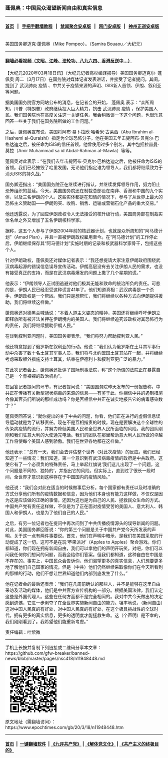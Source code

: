 ### 蓬佩奥：中国民众渴望新闻自由和真实信息
------------------------

#### [首页](https://github.com/gfw-breaker/banned-news/blob/master/README.md) &nbsp;&nbsp;|&nbsp;&nbsp; [手把手翻墙教程](https://github.com/gfw-breaker/guides/wiki) &nbsp;&nbsp;|&nbsp;&nbsp; [禁闻聚合安卓版](https://github.com/gfw-breaker/bn-android) &nbsp;&nbsp;|&nbsp;&nbsp; [网门安卓版](https://github.com/oGate2/oGate) &nbsp;&nbsp;|&nbsp;&nbsp; [神州正道安卓版](https://github.com/SzzdOgate/update) 



<div><img alt="" class="aligncenter wp-post-image" src="https://i.epochtimes.com/assets/uploads/2020/03/1-50.jpg"/>
<div class="red16 caption">
 美国国务卿迈克·蓬佩奥（Mike Pompeo）。（Samira Bouaou／大纪元）
</div>
</div><hr/>

#### [翻墙必看视频（文昭、江峰、法轮功、八九六四、香港反送中...）](https://github.com/gfw-breaker/banned-news/blob/master/pages/link3.md)

<div><p>
 【大纪元2020年03月18日讯】（大纪元记者高杉编译报导）美国国务卿迈克尔‧
 <ok href="https://www.epochtimes.com/gb/tag/%E8%93%AC%E4%BD%A9%E5%A5%A5.html">
  蓬佩奥
 </ok>
 周二（3月17日）在国务院对媒体记者发表讲话，并接受了记者提问。其间，提到了
 <ok href="https://www.epochtimes.com/gb/tag/%E6%AD%A6%E6%B1%89%E8%82%BA%E7%82%8E.html">
  武汉肺炎
 </ok>
 <ok href="https://www.epochtimes.com/gb/tag/%E7%96%AB%E6%83%85.html">
  疫情
 </ok>
 、中共关于疫情来源的声明、ISIS新人首领、伊朗、叙利亚等问题。
</p>
<p>
 据美国国务院官方网站公布的消息，在记者会的开始，
 <ok href="https://www.epochtimes.com/gb/tag/%E8%93%AC%E4%BD%A9%E5%A5%A5.html">
  蓬佩奥
 </ok>
 表示：“众所周知，川普（特朗普）政府继续投入巨大精力，抗击
 <ok href="https://www.epochtimes.com/gb/tag/%E6%AD%A6%E6%B1%89%E8%82%BA%E7%82%8E.html">
  武汉肺炎
 </ok>
 <ok href="https://www.epochtimes.com/gb/tag/%E7%96%AB%E6%83%85.html">
  疫情
 </ok>
 ，保护美国人民。我们国务院也在高度关注这一关键任务。我会稍微谈一下这个问题，也很乐意回答一些关于我们在国务院所做的工作问题。”
</p>
<p>
 之后，蓬佩奥宣布说，美国将阿布‧易卜拉欣‧哈希米‧古莱西（Abu Ibrahim al-Hashemi al-Quraishi）指定为全球恐怖分子。他在美国去年击毙阿布‧贝克尔‧巴格达迪之后，被任命为ISIS的信任首领。他曾使用过多个别名，其中包括拉赫曼‧莫拉（Amir Muhammad sa id Abdal-Rahman al-Mawla）等等。
</p>
<p>
 蓬佩奥对此表示：“在我们去年击毙阿布‧贝克尔‧巴格达迪之后，他被任命为ISIS的首领。我们已经摧毁了哈里发国，无论他们指定谁为领导人，我们都将继续致力于消灭ISIS的持久战。”
</p>
<p>
 国务卿还指出：“美国国务院正在继续进行指认，并继续发挥领导作用，努力阻止恐怖组织的蔓延。今天，美国国务院还在制裁总部设在南非、香港和中国的九个实体，以及三名伊朗的个人。这些实体都是在知情的情况下，参与了从世界上最大的恐怖主义赞助国——伊朗购买、收购、销售、运输或营销石化产品的重大交易。”
</p>
<p>
 他还透露说，为了回应伊朗政权令人无法接受的核升级行动，美国商务部在制裁实体名单之外又增加了五名伊朗核科学家。
</p>
<p>
 据称，这五个人参与了伊朗2004年前的核武器计划，也就是众所周知的“阿马德计划”（Amad Plan），并且一直被伊朗政权雇用至今。在“阿马德计划”的工作停止后，伊朗继续保存其“阿马德计划”实施时期的记录和核武器科学家骨干，包括这些个人。
</p>
<p>
 针对伊朗政权，蓬佩奥还对媒体记者表示：“我还想提请大家注意伊朗政府围绕武汉病毒起源的错误信息误导宣传活动。伊朗高层没有去关注伊朗人民的需求，也没有接受真正的支持，而是在武汉病毒爆发的问题上撒了几个星期的谎。”
</p>
<p>
 他表示：“伊朗领导人正试图逃避对他们极其无能和致命的统治所负的责任。可悲的是，伊朗人民已经忍受这种谎言41年了。他们知道真相：武汉病毒是一个杀手，伊朗政权是一个帮凶。我们只是想帮忙，我们将继续以各种方式向伊朗提供援助，我们将继续这样做。”
</p>
<p>
 蓬佩奥还对德黑兰喊话说：“本着人道主义姿态的精神，美国还将继续呼吁伊朗立即释放所有被非法关押在伊朗境内的美国人。我们将继续追究该政权对其恐怖行为的责任，我们将继续援助伊朗人民。”
</p>
<p>
 在谈到叙利亚问题时，美国国务卿表示，“我们将努力帮助叙利亚人民。”
</p>
<p>
 他还特意提到了俄罗斯在叙利亚的行动。他说：“我们认为俄罗斯在土耳其军事行动中杀害了数十名土耳其军事人员，我们将与北约盟国土耳其站在一起，并将继续考虑采取额外措施支持土耳其，结束在伊德利卜和叙利亚更广泛的暴力。”
</p>
<p>
 在此次记者会上，蓬佩奥还批评了国际刑事法院，称“这个所谓的法院正在暴露自己是一个赤裸裸的政治机构”。
</p>
<p>
 在回答记者提问的环节，有记者提问说：“美国国务院昨天发布的一份报告称，中共正在传播有关新型冠状病毒的来源的信息——有鉴于此，你相信中共的遏制措施会像其官员们所说的那样成功吗？你是否相信中共正在诚实地报告它的病毒感染数字？”
</p>
<p>
 蓬佩奥回答说：“就你提出的关于中共的问题，你看，他们正在进行的虚假信息误导运动就是为了转移责任。现在不是互相指责的时候。现在是要解决这个全球性的传染病疫情的流行，并努力降低美国人民和全世界人民所面临的风险。我的团队刚刚和我们驻意大利的大使通完电话。我们的团队在那里帮助意大利人民所做的卓越工作将使每个美国人感到骄傲。我们在世界各地都在这样做。”
</p>
<p>
 他还表示：“总有一天，我们会去评估整个世界（对此次疫情）的反应。我们已经知道了一些情况：我们知道，第一个意识到有武汉病毒疫情的政府是中共政府。这使它有了一个必须负的特殊责任，马上举起红旗说‘我们这儿出现了一个问题，这个问题是不同的、独特的’，并指出它的风险。但实际上，直到过了很长一段时间，全世界才意识到这种存在于中国国内的疫情风险。”
</p>
<p>
 他还说：“我们会对此在适当的时候做事后分析。每个国家都有责任以及时准确的方式分享他们所有的疫情数据和信息，因为他们本身也有能力这样做，不仅仅是因为这是应该做的正确的事情，还因为这也是为自己的人民、拯救民众生命的方式。中国共产党有责任这样做，不仅是为了正在面对疫情受苦的美国人、意大利人、韩国人和伊朗人，也是为了他们自己的人民。”
</p>
<p>
 之后，有另一位记者也在提问中再次问到了中共传播疫情源头的误导新闻的问题。对此，美国国务卿回答说：“你的第三个问题是关于中国共产党今天所发表的声明。关于这一点有两件事要说。首先，他们在声明中暗示，是我们在美国采取的行动促成了这一切。这可不是在玩‘苹果派对’（Apples to Apples）聚会游戏。你们都知道，你们现在拥有新闻自由，我们可以拿他们的声明开玩笑，对吧，你们可以问我任何你们想问的问题，而我会给你们答案。但我们都知道，这种自由在中国是不存在的。事实上，中国民众会告诉你，他们渴望更多的真实信息，人们想要更多地了解他们自己国家的情况，但是（中共）他们仍然继续采取像你们在今天所看到的那样的行动，他们不想让世界知道他们内部到底发生了什么。”
</p>
<p>
 他在记者会的最后还表示：“我们在几周前确认的那些人，并不是能够在这里自由采访及活动的媒体，他们是中共官方宣传机构的一部分。根据美国法律，我们认定这些是外国代理人。这些在任何方面都不是完全相同的。我对中共今天做出的决定感到遗憾，它进一步剥夺了在全世界实施新闻自由的能力。坦率地说，（新闻自由）这对中国人民真的有好处，对中国人民真的有好处，在这个极具挑战性的全球时代，拥有更多的真实信息，更多的透明度才能拯救生命。这（个声明）是不幸的，我们刚刚看到了。我希望他们能重新考虑。”
</p>
<p>
 责任编辑：叶紫微
</p>
</div>
<hr/>
手机上长按并复制下列链接或二维码分享本文章：<br/>
https://github.com/gfw-breaker/banned-news/blob/master/pages/nsc418/n11948448.md <br/>
<a href='https://github.com/gfw-breaker/banned-news/blob/master/pages/nsc418/n11948448.md'><img src='https://github.com/gfw-breaker/banned-news/blob/master/pages/nsc418/n11948448.md.png'/></a> <br/>
原文地址（需翻墙访问）：https://www.epochtimes.com/gb/20/3/18/n11948448.htm


------------------------
#### [首页](https://github.com/gfw-breaker/banned-news/blob/master/README.md) &nbsp;|&nbsp; [一键翻墙软件](https://github.com/gfw-breaker/nogfw/blob/master/README.md) &nbsp;| [《九评共产党》](https://github.com/gfw-breaker/9ping.md/blob/master/README.md#九评之一评共产党是什么) | [《解体党文化》](https://github.com/gfw-breaker/jtdwh.md/blob/master/README.md) | [《共产主义的终极目的》](https://github.com/gfw-breaker/gczydzjmd.md/blob/master/README.md)


<img src='http://gfw-breaker.win/banned-news/pages/nsc418/n11948448.md' width='0px' height='0px'/>